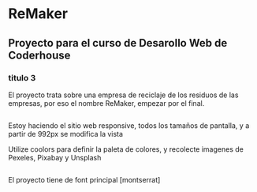 # ReMaker

## Proyecto para el curso de Desarollo Web de Coderhouse
### titulo 3
El proyecto trata sobre una empresa de reciclaje de los residuos de las empresas, por eso el nombre ReMaker, empezar por el final. 

``` El codigo lo estoy realizando con el framework Bootstrap
```
Estoy haciendo el sitio web responsive, todos los tamaños de pantalla, y a partir de 992px se modifica la vista

Utilize coolors para definir la paleta de colores, y recolecte imagenes de Pexeles, Pixabay y Unsplash

``` Hago uso de Kebab Case, y BEM nomenclature
```
El proyecto tiene de font principal [montserrat]